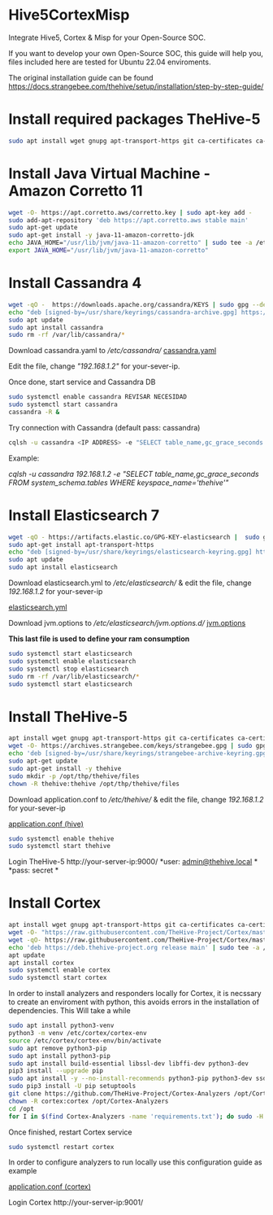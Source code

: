 # Hive5CortexMisp
Integrate Hive5, Cortex & Misp for your Open-Source SOC.

If you want to develop your own Open-Source SOC, this guide will help you, files included here are tested for Ubuntu 22.04 enviroments. 

The original installation guide can be found https://docs.strangebee.com/thehive/setup/installation/step-by-step-guide/

# Install required packages TheHive-5

```bash
sudo apt install wget gnupg apt-transport-https git ca-certificates ca-certificates-java curl software-properties-common python3-pip lsb-release
```

# Install Java Virtual Machine - Amazon Corretto 11

```bash
wget -O- https://apt.corretto.aws/corretto.key | sudo apt-key add -
sudo add-apt-repository 'deb https://apt.corretto.aws stable main'
sudo apt-get update
sudo apt-get install -y java-11-amazon-corretto-jdk
echo JAVA_HOME="/usr/lib/jvm/java-11-amazon-corretto" | sudo tee -a /etc/environment 
export JAVA_HOME="/usr/lib/jvm/java-11-amazon-corretto"
```

# Install Cassandra 4
```bash
wget -qO -  https://downloads.apache.org/cassandra/KEYS | sudo gpg --dearmor  -o /usr/share/keyrings/cassandra-archive.gpg
echo "deb [signed-by=/usr/share/keyrings/cassandra-archive.gpg] https://debian.cassandra.apache.org 40x main" |  sudo tee -a /etc/apt/sources.list.d/cassandra.sources.list
sudo apt update
sudo apt install cassandra
sudo rm -rf /var/lib/cassandra/*
```
Download cassandra.yaml to */etc/cassandra/* 
[cassandra.yaml](https://github.com/TinoSec/Hive5-Cortex-Misp/blob/main/cassandra.yaml)

Edit the file, change *"192.168.1.2"* for your-sever-ip.

Once done, start service and Cassandra DB

```bash
sudo systemctl enable cassandra REVISAR NECESIDAD
sudo systemctl start cassandra
cassandra -R &
```
Try connection with Cassandra (default pass: cassandra)

```bash
cqlsh -u cassandra <IP ADDRESS> -e "SELECT table_name,gc_grace_seconds FROM system_schema.tables WHERE keyspace_name='thehive'"
```

Example:

*cqlsh -u cassandra 192.168.1.2 -e "SELECT table_name,gc_grace_seconds FROM system_schema.tables WHERE keyspace_name='thehive'"*


# Install Elasticsearch 7

```bash
wget -qO - https://artifacts.elastic.co/GPG-KEY-elasticsearch |  sudo gpg --dearmor -o /usr/share/keyrings/elasticsearch-keyring.gpg
sudo apt-get install apt-transport-https
echo "deb [signed-by=/usr/share/keyrings/elasticsearch-keyring.gpg] https://artifacts.elastic.co/packages/7.x/apt stable main" |  sudo tee /etc/apt/sources.list.d/elastic-7.x.list 
sudo apt update
sudo apt install elasticsearch
```
Download elasticsearch.yml to */etc/elasticsearch/* & edit the file, change *192.168.1.2* for your-sever-ip

[elasticsearch.yml](https://github.com/TinoSec/Hive5-Cortex-Misp/blob/main/elasticsearch.yml)

Download jvm.options to */etc/elasticsearch/jvm.options.d/* [jvm.options](https://github.com/TinoSec/Hive5-Cortex-Misp/blob/main/jvm.options)

**This last file is used to define your ram consumption**

```bash
sudo systemctl start elasticsearch
sudo systemctl enable elasticsearch
sudo systemctl stop elasticsearch
sudo rm -rf /var/lib/elasticsearch/*
sudo systemctl start elasticsearch
```

# Install TheHive-5
```bash
apt install wget gnupg apt-transport-https git ca-certificates ca-certificates-java curl software-properties-common python3-pip lsb-release
wget -O- https://archives.strangebee.com/keys/strangebee.gpg | sudo gpg --dearmor -o /usr/share/keyrings/strangebee-archive-keyring.gpg
echo 'deb [signed-by=/usr/share/keyrings/strangebee-archive-keyring.gpg] https://deb.strangebee.com thehive-5.2 main' | sudo tee -a /etc/apt/sources.list.d/strangebee.list
sudo apt-get update
sudo apt-get install -y thehive
sudo mkdir -p /opt/thp/thehive/files
chown -R thehive:thehive /opt/thp/thehive/files
```
Download application.conf to */etc/thehive/* & edit the file, change *192.168.1.2* for your-sever-ip

[application.conf (hive)](https://github.com/TinoSec/Hive5-Cortex-Misp/blob/main/application.conf(hive))


```bash
sudo systemctl enable thehive
sudo systemctl start thehive
```
Login TheHive-5 http://your-server-ip:9000/
*user: admin@thehive.local *
*pass: secret *

# Install Cortex

```bash
apt install wget gnupg apt-transport-https git ca-certificates ca-certificates-java curl  software-properties-common python3-pip lsb-release
wget -O- "https://raw.githubusercontent.com/TheHive-Project/Cortex/master/PGP-PUBLIC-KEY"  | sudo apt-key add -
wget -qO- https://raw.githubusercontent.com/TheHive-Project/Cortex/master/PGP-PUBLIC-KEY |  sudo gpg --dearmor -o /usr/share/keyrings/thehive-project.gpg
echo 'deb https://deb.thehive-project.org release main' | sudo tee -a /etc/apt/sources.list.d/thehive-project.list
apt update
apt install cortex
sudo systemctl enable cortex
sudo systemctl start cortex
```
In order to install analyzers and responders locally for Cortex, it is necssary to create an enviroment with python, this avoids errors in the installation of dependencies. This Will take a while

```bash
sudo apt install python3-venv
python3 -m venv /etc/cortex/cortex-env
source /etc/cortex/cortex-env/bin/activate
sudo apt remove python3-pip
sudo apt install python3-pip
sudo apt install build-essential libssl-dev libffi-dev python3-dev
pip3 install --upgrade pip
sudo apt install -y --no-install-recommends python3-pip python3-dev ssdeep libfuzzy-dev libfuzzy2 libimage-exiftool-perl libmagic1 build-essential git libssl-dev
sudo pip3 install -U pip setuptools
git clone https://github.com/TheHive-Project/Cortex-Analyzers /opt/Cortex-Analyzers
chown -R cortex:cortex /opt/Cortex-Analyzers
cd /opt
for I in $(find Cortex-Analyzers -name 'requirements.txt'); do sudo -H pip3 install -r $I || true; done
```
Once finished, restart Cortex service

```bash
sudo systemctl restart cortex
```
In order to configure analyzers to run locally use this configuration guide as example

[application.conf (cortex)](https://github.com/TinoSec/Hive5-Cortex-Misp/blob/main/application.conf(cortex))

Login Cortex http://your-server-ip:9001/




